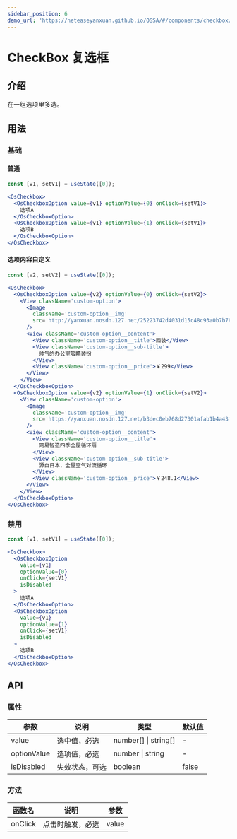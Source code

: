 ```yaml
---
sidebar_position: 6
demo_url: 'https://neteaseyanxuan.github.io/OSSA/#/components/checkbox/demo/index'
---
```


# CheckBox 复选框

## 介绍
在一组选项里多选。

## 用法
### 基础
#### 普通
```jsx
const [v1, setV1] = useState([0]);
```
```jsx 
<OsCheckbox>
  <OsCheckboxOption value={v1} optionValue={0} onClick={setV1}>
    选项A
  </OsCheckboxOption>
  <OsCheckboxOption value={v1} optionValue={1} onClick={setV1}>
    选项B
  </OsCheckboxOption>
</OsCheckbox>
```
#### 选项内容自定义
```jsx
const [v2, setV2] = useState([0]);
```
```jsx
<OsCheckbox>
  <OsCheckboxOption value={v2} optionValue={0} onClick={setV2}>
    <View className='custom-option'>
      <Image
        className='custom-option__img'
        src='http://yanxuan.nosdn.127.net/25223742d4031d15c48c93a0b7b760c0.jpg?imageView&thumbnail=172x172&quality=95'
      />
      <View className='custom-option__content'>
        <View className='custom-option__title'>西装</View>
        <View className='custom-option__sub-title'>
          帅气的办公室吸睛装扮
        </View>
        <View className='custom-option__price'>￥299</View>
      </View>
    </View>
  </OsCheckboxOption>
  <OsCheckboxOption value={v2} optionValue={1} onClick={setV2}>
    <View className='custom-option'>
      <Image
        className='custom-option__img'
        src='https://yanxuan.nosdn.127.net/b3dec0eb768d27301afab1b4a43f30cb.png?quality=95&thumbnail=172x172&imageView'
      />
      <View className='custom-option__content'>
        <View className='custom-option__title'>
          网易智造四季全屋循环扇
        </View>
        <View className='custom-option__sub-title'>
          源自日本，全屋空气对流循环
        </View>
        <View className='custom-option__price'>￥248.1</View>
      </View>
    </View>
  </OsCheckboxOption>
</OsCheckbox>
```
### 禁用
```jsx
const [v1, setV1] = useState([0]);
```
```jsx
<OsCheckbox>
  <OsCheckboxOption
    value={v1}
    optionValue={0}
    onClick={setV1}
    isDisabled
  >
    选项A
  </OsCheckboxOption>
  <OsCheckboxOption
    value={v1}
    optionValue={1}
    onClick={setV1}
    isDisabled
  >
    选项B
  </OsCheckboxOption>
</OsCheckbox>
```

## API
### 属性
|参数|说明|类型|默认值|
|------|------|------|------|
|value|选中值，必选|number[] \| string[]|-|
|optionValue|选项值，必选|number \| string|-|
|isDisabled|失效状态，可选|boolean|false|


### 方法
|函数名|说明|参数|
|------|------|------|
|onClick|点击时触发，必选|value|

